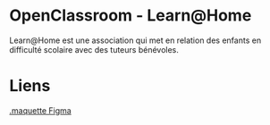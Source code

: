 # OpenClassroom - Learn@Home 

 Learn@Home est une association qui met en relation des enfants en difficulté scolaire avec des tuteurs bénévoles.

# Liens 

[.maquette Figma]( https://www.figma.com/file/0eLNaWos4Zd2H5TKKxVpjs/Learn%40Home?type=design&node-id=0-1&mode=design)

